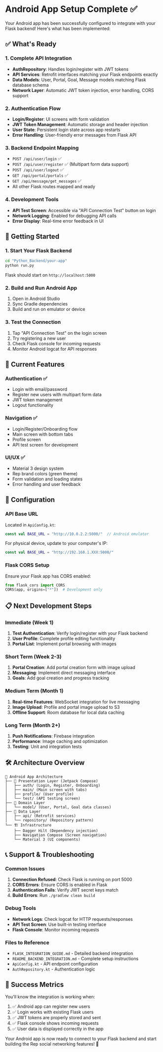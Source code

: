 # Android App Setup Complete ✅

Your Android app has been successfully configured to integrate with your Flask backend! Here's what has been implemented:

## ✅ What's Ready

### 1. **Complete API Integration**
- **AuthRepository**: Handles login/register with JWT tokens
- **API Services**: Retrofit interfaces matching your Flask endpoints exactly
- **Data Models**: User, Portal, Goal, Message models matching Flask database schema
- **Network Layer**: Automatic JWT token injection, error handling, CORS support

### 2. **Authentication Flow**
- **Login/Register**: UI screens with form validation
- **JWT Token Management**: Automatic storage and header injection
- **User State**: Persistent login state across app restarts
- **Error Handling**: User-friendly error messages from Flask API

### 3. **Backend Endpoint Mapping**
- `POST /api/user/login` ✅
- `POST /api/user/register` ✅ (Multipart form data support)
- `POST /api/user/logout` ✅
- `GET /api/portal/portals` ✅
- `GET /api/message/get_messages` ✅
- All other Flask routes mapped and ready

### 4. **Development Tools**
- **API Test Screen**: Accessible via "API Connection Test" button on login
- **Network Logging**: Enabled for debugging API calls
- **Error Display**: Real-time error feedback in UI

## 🚀 Getting Started

### 1. Start Your Flask Backend
```bash
cd "Python_Backend/your-app"
python run.py
```
Flask should start on `http://localhost:5000`

### 2. Build and Run Android App
1. Open in Android Studio
2. Sync Gradle dependencies
3. Build and run on emulator or device

### 3. Test the Connection
1. Tap "API Connection Test" on the login screen
2. Try registering a new user
3. Check Flask console for incoming requests
4. Monitor Android logcat for API responses

## 📱 Current Features

### Authentication ✅
- Login with email/password
- Register new users with multipart form data
- JWT token management
- Logout functionality

### Navigation ✅
- Login/Register/Onboarding flow
- Main screen with bottom tabs
- Profile screen
- API test screen for development

### UI/UX ✅
- Material 3 design system
- Rep brand colors (green theme)
- Form validation and loading states
- Error handling and user feedback

## 🔧 Configuration

### API Base URL
Located in `ApiConfig.kt`:
```kotlin
const val BASE_URL = "http://10.0.2.2:5000/"  // Android emulator
```

For physical device, update to your computer's IP:
```kotlin
const val BASE_URL = "http://192.168.1.XXX:5000/"
```

### Flask CORS Setup
Ensure your Flask app has CORS enabled:
```python
from flask_cors import CORS
CORS(app, origins=["*"])  # Development only
```

## 📋 Next Development Steps

### Immediate (Week 1)
1. **Test Authentication**: Verify login/register with your Flask backend
2. **User Profile**: Complete profile editing functionality
3. **Portal List**: Implement portal browsing with images

### Short Term (Week 2-3)
1. **Portal Creation**: Add portal creation form with image upload
2. **Messaging**: Implement direct messaging interface
3. **Goals**: Add goal creation and progress tracking

### Medium Term (Month 1)
1. **Real-time Features**: WebSocket integration for live messaging
2. **Image Upload**: Profile and portal image upload to S3
3. **Offline Support**: Room database for local data caching

### Long Term (Month 2+)
1. **Push Notifications**: Firebase integration
2. **Performance**: Image caching and optimization
3. **Testing**: Unit and integration tests

## 🛠️ Architecture Overview

```
📱 Android App Architecture
├── 🎨 Presentation Layer (Jetpack Compose)
│   ├── auth/ (Login, Register, Onboarding)
│   ├── main/ (Main screen with tabs)
│   ├── profile/ (User profile)
│   └── test/ (API testing screen)
├── 💼 Domain Layer
│   └── model/ (User, Portal, Goal data classes)
├── 🔗 Data Layer
│   ├── api/ (Retrofit services)
│   └── repository/ (Repository pattern)
└── 🏗️ Infrastructure
    ├── Dagger Hilt (Dependency injection)
    ├── Navigation Compose (Screen navigation)
    └── Material 3 (UI components)
```

## 📞 Support & Troubleshooting

### Common Issues
1. **Connection Refused**: Check Flask is running on port 5000
2. **CORS Errors**: Ensure CORS is enabled in Flask
3. **Authentication Fails**: Verify JWT secret keys match
4. **Build Errors**: Run `./gradlew clean build`

### Debug Tools
- **Network Logs**: Check logcat for HTTP requests/responses
- **API Test Screen**: Use built-in testing interface
- **Flask Console**: Monitor incoming requests

### Files to Reference
- `FLASK_INTEGRATION_GUIDE.md` - Detailed backend integration
- `README_BACKEND_INTEGRATION.md` - Complete setup instructions
- `ApiConfig.kt` - API endpoint configuration
- `AuthRepository.kt` - Authentication logic

## 🎉 Success Metrics

You'll know the integration is working when:
1. ✅ Android app can register new users
2. ✅ Login works with existing Flask users
3. ✅ JWT tokens are properly stored and sent
4. ✅ Flask console shows incoming requests
5. ✅ User data is displayed correctly in the app

Your Android app is now ready to connect to your Flask backend and start building the Rep social networking features! 🚀
